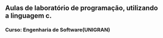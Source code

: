 ## Aulas de laboratório de programação, utilizando a linguagem c.
### Curso: Engenharia de Software(UNIGRAN)
